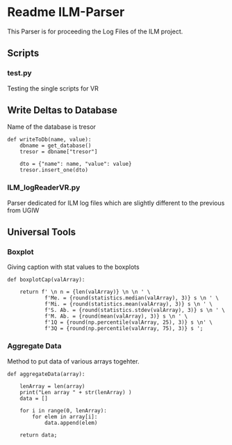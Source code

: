 # Readme ILM-Parser

This Parser is for proceeding the Log Files of the ILM project.

## Scripts
### test.py
Testing the single scripts for VR


## Write Deltas to Database 
Name of the database is tresor

```
def writeToDb(name, value):
    dbname = get_database()
    tresor = dbname["tresor"]

    dto = {"name": name, "value": value}
    tresor.insert_one(dto)
```

### ILM_logReaderVR.py
Parser dedicated for ILM log files which are slightly different to the previous from UGIW


## Universal Tools

### Boxplot
Giving caption with stat values to the boxplots
```
def boxplotCap(valArray):

    return f' \n n = {len(valArray)} \n \n ' \
            f'Me. = {round(statistics.median(valArray), 3)} s \n ' \
            f'Mi. = {round(statistics.mean(valArray), 3)} s \n ' \
            f'S. Ab. = {round(statistics.stdev(valArray), 3)} s \n ' \
            f'M. Ab. = {round(mean(valArray), 3)} s \n ' \
            f'1Q = {round(np.percentile(valArray, 25), 3)} s \n' \
            f'3Q = {round(np.percentile(valArray, 75), 3)} s ';

```

### Aggregate Data
Method to put data of various arrays togehter.
```
def aggregateData(array):

    lenArray = len(array)
    print("Len array " + str(lenArray) )
    data = []

    for i in range(0, lenArray):
        for elem in array[i]:
            data.append(elem)

    return data;
```